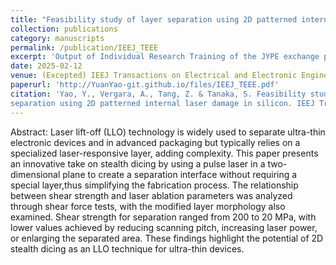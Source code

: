 ```yaml
---
title: "Feasibility study of layer separation using 2D patterned internal laser damage in silicon"
collection: publications
category: manuscripts
permalink: /publication/IEEJ_TEEE
excerpt: 'Output of Individual Research Training of the JYPE exchange program at Tohoku University.(2023.10-2024.8)<br> And this is an extended paper manuscript for the presentation on MNC(2024).'
date: 2025-02-12
venue: (Excepted) IEEJ Transactions on Electrical and Electronic Engineering
paperurl: 'http://YuanYao-git.github.io/files/IEEJ_TEEE.pdf'
citation: 'Yao, Y., Vergara, A., Tang, Z. & Tanaka, S. Feasibility study of layer
separation using 2D patterned internal laser damage in silicon. IEEJ Transactions on Electrical and Electronic Engineering'
---
```


Abstract: Laser lift-off (LLO) technology is widely used to separate ultra-thin electronic devices and in advanced packaging but typically relies on a specialized laser-responsive layer, adding complexity. This paper presents an innovative take on stealth dicing by using a pulse laser in a two-dimensional plane to create a separation interface without requiring a special layer,thus simplifying the fabrication process. The relationship between shear strength and laser ablation parameters was analyzed through shear force tests, with the modified layer morphology also examined. Shear strength for separation ranged from 200 to 20 MPa, with lower values achieved by reducing scanning pitch, increasing laser power, or enlarging the separated area. These findings highlight the potential of 2D stealth dicing as an LLO technique for ultra-thin devices.
